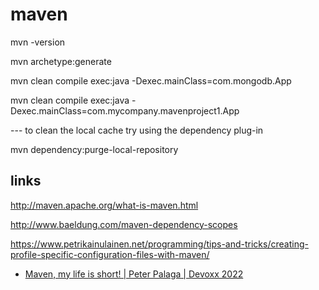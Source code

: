 
# maven

mvn -version

mvn archetype:generate

mvn clean compile exec:java -Dexec.mainClass=com.mongodb.App

mvn clean compile exec:java -Dexec.mainClass=com.mycompany.mavenproject1.App




--- to clean the local cache try using the dependency plug-in

mvn dependency:purge-local-repository



## links

http://maven.apache.org/what-is-maven.html

http://www.baeldung.com/maven-dependency-scopes

https://www.petrikainulainen.net/programming/tips-and-tricks/creating-profile-specific-configuration-files-with-maven/

* [Maven, my life is short! | Peter Palaga | Devoxx 2022](https://www.youtube.com/watch?v=Gwmmz_T6THA)
